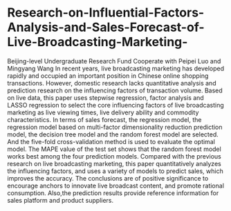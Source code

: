 # Research-on-Influential-Factors-Analysis-and-Sales-Forecast-of-Live-Broadcasting-Marketing-
Beijing-level Undergraduate Research Fund 
Cooperate with Peipei Luo and Mingyang Wang
In recent years, live broadcasting marketing has developed rapidly and occupied an important position in Chinese online shopping transactions. However, domestic research lacks quantitative analysis and prediction research on the influencing factors of transaction volume. Based on live data, this paper uses stepwise regression, factor analysis and LASSO regression to select the core influencing factors of live broadcasting marketing as live viewing times, live delivery ability and commodity characteristics. In terms of sales forecast, the regression model, the regression model based on multi-factor dimensionality reduction prediction model, the decision tree model and the random forest model are selected. And the five-fold cross-validation method is used to evaluate the optimal model. The MAPE value of the test set shows that the random forest model works best among the four prediction models. Compared with the previous research on live broadcasting marketing, this paper quantitatively analyzes the influencing factors, and uses a variety of models to predict sales, which improves the accuracy. The conclusions are of positive significance to encourage anchors to innovate live broadcast content, and promote rational consumption. Also,the prediction results provide reference information for sales platform and product suppliers. 
